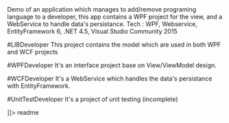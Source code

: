 <snippet>
  <content><![CDATA[
# ${1:Demo Developer Project}

Demo of an application which manages to add/remove programing language to a developer, this app contains a WPF project for the view, and a WebService to handle data's persistance.
Tech : WPF, Webservice, EntityFramework 6, .NET 4.5, Visual Studio Community 2015 

#LIBDeveloper
This project contains the model which are used in both WPF and WCF projects

#WPFDeveloper
It's an interface project base on View/ViewModel design.

#WCFDeveloper
It's a WebService which handles the data's persistance with EntityFramework.

#UnitTestDeveloper
It's a project of unit testing (incomplete)

]]></content>
  <tabTrigger>readme</tabTrigger>
</snippet>